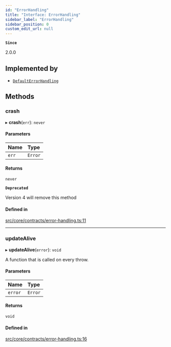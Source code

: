 ```yaml
---
id: "ErrorHandling"
title: "Interface: ErrorHandling"
sidebar_label: "ErrorHandling"
sidebar_position: 0
custom_edit_url: null
---
```


**`Since`**

2.0.0

## Implemented by

- [`DefaultErrorHandling`](../classes/DefaultErrorHandling.md)

## Methods

### crash

▸ **crash**(`err`): `never`

#### Parameters

| Name | Type |
| :------ | :------ |
| `err` | `Error` |

#### Returns

`never`

**`Deprecated`**

Version 4 will remove this method

#### Defined in

[src/core/contracts/error-handling.ts:11](https://github.com/sern-handler/handler/blob/a579e27/src/core/contracts/error-handling.ts#L11)

___

### updateAlive

▸ **updateAlive**(`error`): `void`

A function that is called on every throw.

#### Parameters

| Name | Type |
| :------ | :------ |
| `error` | `Error` |

#### Returns

`void`

#### Defined in

[src/core/contracts/error-handling.ts:16](https://github.com/sern-handler/handler/blob/a579e27/src/core/contracts/error-handling.ts#L16)
